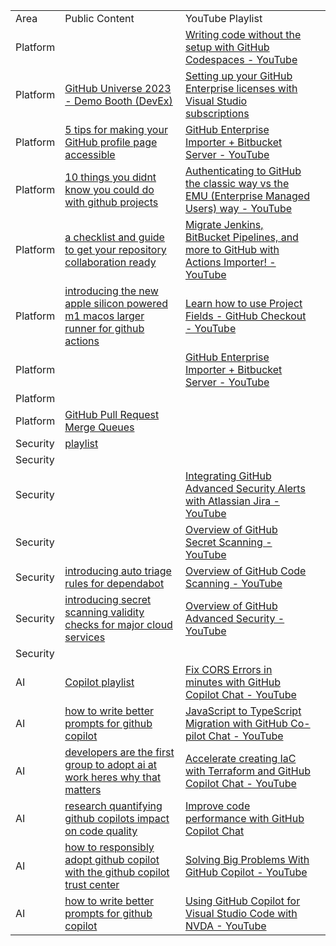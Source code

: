 

|     |     |     |     |
| --- | --- | --- | --- |
| Area | Public Content | YouTube Playlist |     |
| Platform |     | [Writing code without the setup with GitHub Codespaces - YouTube](https://www.youtube.com/watch?v=I3UmeNf80e4) |     |
| Platform | [GitHub Universe 2023 - Demo Booth (DevEx)](https://youtube.com/playlist?list=PL0lo9MOBetEEzm8JYJolDakwGNoCp2wZR&feature=shared) | [Setting up your GitHub Enterprise licenses with Visual Studio subscriptions](https://www.youtube.com/watch?v=P_zBgp_BE_I) |     |
| Platform | [5 tips for making your GitHub profile page accessible](https://github.blog/2023-10-26-5-tips-for-making-your-github-profile-page-accessible/) | [GitHub Enterprise Importer + Bitbucket Server - YouTube](https://www.youtube.com/watch?v=YHryuGAsseg) |     |
| Platform | [10 things you didnt know you could do with github projects](https://github.blog/2023-08-28-10-things-you-didnt-know-you-could-do-with-github-projects/) | [Authenticating to GitHub the classic way vs the EMU (Enterprise Managed Users) way - YouTube](https://www.youtube.com/watch?v=lwCm1ouN2ig) |     |
| Platform | [a checklist and guide to get your repository collaboration ready](https://github.blog/2023-08-04-a-checklist-and-guide-to-get-your-repository-collaboration-ready/) | [Migrate Jenkins, BitBucket Pipelines, and more to GitHub with Actions Importer! - YouTube](https://www.youtube.com/watch?v=S5SdOcw7ck8) |     |
| Platform | [introducing the new apple silicon powered m1 macos larger runner for github actions](https://github.blog/2023-10-02-introducing-the-new-apple-silicon-powered-m1-macos-larger-runner-for-github-actions/) | [Learn how to use Project Fields - GitHub Checkout - YouTube](https://www.youtube.com/watch?v=l83Zr1ckC9s) |     |
| Platform |     | [GitHub Enterprise Importer + Bitbucket Server - YouTube](https://www.youtube.com/watch?v=YHryuGAsseg) |     |
| Platform |     |     |     |
| Platform | [GitHub Pull Request Merge Queues](https://www.youtube.com/watch?v=XEZMgohmtts) |     |     |
| Security | [playlist](https://youtube.com/playlist?list=PL0lo9MOBetEFKkp9wHULc4JbNwZVVzJNQ&feature=shared) |     |     |
| Security |     |     |     |
| Security |     | [Integrating GitHub Advanced Security Alerts with Atlassian Jira - YouTube](https://www.youtube.com/watch?v=L8-7KGz7fZw) |     |
| Security |     | [Overview of GitHub Secret Scanning - YouTube](https://www.youtube.com/watch?v=AVB60Vn_uxI) |     |
| Security | [introducing auto triage rules for dependabot](https://github.blog/2023-09-14-introducing-auto-triage-rules-for-dependabot/) | [Overview of GitHub Code Scanning - YouTube](https://www.youtube.com/watch?v=nLHi1rZKUcU) |     |
| Security | [introducing secret scanning validity checks for major cloud services](https://github.blog/2023-10-04-introducing-secret-scanning-validity-checks-for-major-cloud-services/) | [Overview of GitHub Advanced Security - YouTube](https://www.youtube.com/watch?v=5I14HZlVR38) |     |
| Security |     |     |     |
| AI  | [Copilot playlist](https://youtube.com/playlist?list=PL0lo9MOBetEHOj4otTNH9_5rmp2leZnS_&feature=shared) | [Fix CORS Errors in minutes with GitHub Copilot Chat - YouTube](https://www.youtube.com/watch?v=D-gkwzExddk) |     |
| AI  | [how to write better prompts for github copilot](https://github.blog/2023-06-20-how-to-write-better-prompts-for-github-copilot/) | [JavaScript to TypeScript Migration with GitHub Co-pilot Chat - YouTube](https://www.youtube.com/watch?v=G72WYRipsb8) |     |
| AI  | [developers are the first group to adopt ai at work heres why that matters](https://github.blog/2023-10-27-developers-are-the-first-group-to-adopt-ai-at-work-heres-why-that-matters/) | [Accelerate creating IaC with Terraform and GitHub Copilot Chat - YouTube](https://www.youtube.com/watch?v=2KOw1DzkArw) |     |
| AI  | [research quantifying github copilots impact on code quality](https://github.blog/2023-10-10-research-quantifying-github-copilots-impact-on-code-quality/) | [Improve code performance with GitHub Copilot Chat](https://www.youtube.com/watch?v=whhq0-5ibac) |     |
| AI  | [how to responsibly adopt github copilot with the github copilot trust center](https://github.blog/2023-07-25-how-to-responsibly-adopt-github-copilot-with-the-github-copilot-trust-center/) | [Solving Big Problems With GitHub Copilot - YouTube](https://www.youtube.com/watch?v=kgHms6mLqGg) |     |
| AI  | [how to write better prompts for github copilot](https://github.blog/2023-06-20-how-to-write-better-prompts-for-github-copilot/) | [Using GitHub Copilot for Visual Studio Code with NVDA - YouTube](https://www.youtube.com/watch?v=NsGhRpmIUtY) |     |